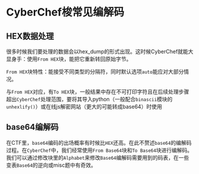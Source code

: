 # CyberChef梭常见编解码

## HEX数据处理

很多时候我们要处理的数据会以hex_dump的形式出现。这时候CyberChef就能大显身手：使用`From HEX`块，能把它重新转回原始字节。

`From HEX`块特性：能接受不同类型的分隔符，同时默认选项`auto`能应对大部分情况。

与`From HEX`对应，有`To HEX`块，一般结果中存在不可打印字符且在后续处理步骤超出`CyberChef`处理范围，要将其导入python（一般配合`binascii`模块的`unhexlify()`）或在线js解密网站（更大的可能转成base64）时使用

## base64编解码

在CTF里，`base64`编码的出场概率有时候比`HEX`还高。在此不赘述`base64`的编解码过程。在`CyberChef`中，我们经常使用`From Base64`块和`To Base64`块进行编解码。我们可以通过修改块里的`Alphabet`来修改`Base64`编解码需要用到的码表，在一些变表`Base64`的逆向或misc题中有奇效。
